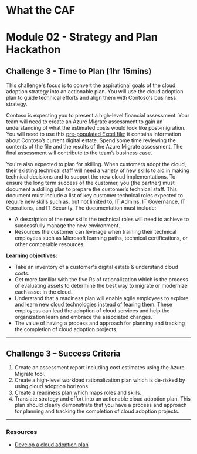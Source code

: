 # What the CAF

# Module 02 - Strategy and Plan Hackathon

## Challenge 3 - Time to Plan (1hr 15mins)

This challenge's focus is to convert the aspirational goals of the cloud adoption strategy into an actionable plan. You will use the cloud adoption plan to guide technical efforts and align them with Contoso's business strategy.

Contoso is expecting you to present a high-level financial assessment. Your team will need to create an Azure Migrate assessment to gain an understanding of what the estimated costs would look like post-migration. You will need to use this [pre-populated Excel file](/learning_path_modules/02_Strategy_and_Plan_Hackathon/sources/Azure%20Migrate%20import%20template%20-%20Migration%20VF.csv); it contains information about Contoso’s current digital estate. Spend some time reviewing the contents of the file and the results of the Azure Migrate assessment. The final assessment will contribute to the team’s business case.

You're also expected to plan for skilling. When customers adopt the cloud, their existing technical staff will need a variety of new skills to aid 
in making technical decisions and to support the new cloud implementations. To ensure the long term success of the customer, you (the partner) must document a skilling plan to prepare the customer’s technical staff. This document must include a list of key customer technical roles expected to require new skills such as, but not limited to, IT Admins, IT Governance, IT Operations, and IT Security. The documentation must include:
- A description of the new skills the technical roles will need to achieve to successfully manage the new environment.
- Resources the customer can leverage when training their technical employees such as Microsoft learning paths, technical certifications, or other comparable resources.

**Learning objectives:**

- Take an inventory of a customer's digital estate & understand cloud costs.
- Get more familiar with the five Rs of rationalization which is the process of evaluating assets to determine the best way to migrate or modernize each asset in the cloud.
- Understand that a readiness plan will enable agile employees to explore and learn new cloud technologies instead of fearing them. These employess can lead the adoption of cloud services and help the organization learn and embrace the associated changes.
- The value of having a process and approach for planning and tracking the completion of cloud adoption projects.

---

## Challenge 3 – Success Criteria

1. Create an assessment report including cost estimates using the Azure Migrate tool.
2. Create a high-level workload rationalization plan which is de-risked by using cloud adoption horizons.
3. Create a readiness plan which maps roles and skills.
4. Translate strategy and effort into an actionable cloud adoption plan. This plan should clearly demonstrate that you have a process and approach for planning and tracking the completion of cloud adoption projects.

---

### Resources

- [Develop a cloud adoption plan](https://learn.microsoft.com/en-us/azure/cloud-adoption-framework/plan/)
